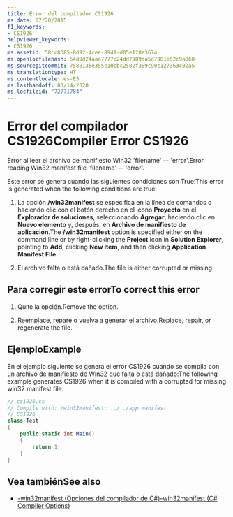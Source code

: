 ```yaml
---
title: Error del compilador CS1926
ms.date: 07/20/2015
f1_keywords:
- CS1926
helpviewer_keywords:
- CS1926
ms.assetid: 58cc8385-8d92-4cee-8941-d05e128e3674
ms.openlocfilehash: 54d9d24aaa7777c24dd7989da5d7981e52c9a060
ms.sourcegitcommit: 7588136e355e10cbc2582f389c90c127363c02a5
ms.translationtype: HT
ms.contentlocale: es-ES
ms.lasthandoff: 03/14/2020
ms.locfileid: "72771784"
---
```

# <a name="compiler-error-cs1926"></a><span data-ttu-id="ccd19-102">Error del compilador CS1926</span><span class="sxs-lookup"><span data-stu-id="ccd19-102">Compiler Error CS1926</span></span>

<span data-ttu-id="ccd19-103">Error al leer el archivo de manifiesto Win32 'filename' -- 'error'.</span><span class="sxs-lookup"><span data-stu-id="ccd19-103">Error reading Win32 manifest file 'filename' -- 'error'.</span></span>  
  
 <span data-ttu-id="ccd19-104">Este error se genera cuando las siguientes condiciones son True:</span><span class="sxs-lookup"><span data-stu-id="ccd19-104">This error is generated when the following conditions are true:</span></span>  
  
1. <span data-ttu-id="ccd19-105">La opción **/win32manifest** se especifica en la línea de comandos o haciendo clic con el botón derecho en el icono **Proyecto** en el **Explorador de soluciones**, seleccionando **Agregar**, haciendo clic en **Nuevo elemento** y, después, en **Archivo de manifiesto de aplicación**.</span><span class="sxs-lookup"><span data-stu-id="ccd19-105">The **/win32manifest** option is specified either on the command line or by right-clicking the **Project** icon in **Solution Explorer**, pointing to **Add**, clicking **New Item**, and then clicking **Application Manifest File**.</span></span>  
  
2. <span data-ttu-id="ccd19-106">El archivo falta o está dañado.</span><span class="sxs-lookup"><span data-stu-id="ccd19-106">The file is either corrupted or missing.</span></span>  
  
## <a name="to-correct-this-error"></a><span data-ttu-id="ccd19-107">Para corregir este error</span><span class="sxs-lookup"><span data-stu-id="ccd19-107">To correct this error</span></span>  
  
1. <span data-ttu-id="ccd19-108">Quite la opción.</span><span class="sxs-lookup"><span data-stu-id="ccd19-108">Remove the option.</span></span>  
  
2. <span data-ttu-id="ccd19-109">Reemplace, repare o vuelva a generar el archivo.</span><span class="sxs-lookup"><span data-stu-id="ccd19-109">Replace, repair, or regenerate the file.</span></span>  
  
## <a name="example"></a><span data-ttu-id="ccd19-110">Ejemplo</span><span class="sxs-lookup"><span data-stu-id="ccd19-110">Example</span></span>

 <span data-ttu-id="ccd19-111">En el ejemplo siguiente se genera el error CS1926 cuando se compila con un archivo de manifiesto de Win32 que falta o está dañado:</span><span class="sxs-lookup"><span data-stu-id="ccd19-111">The following example generates CS1926 when it is compiled with a corrupted for missing win32 manifest file:</span></span>  

```csharp
// cs1926.cs  
// Compile with: /win32manifest: ../../app.manifest  
// CS1926  
class Test  
{  
    public static int Main()  
    {  
        return 1;  
    }  
}
```

## <a name="see-also"></a><span data-ttu-id="ccd19-112">Vea también</span><span class="sxs-lookup"><span data-stu-id="ccd19-112">See also</span></span>

- [<span data-ttu-id="ccd19-113">-win32manifest (Opciones del compilador de C#)</span><span class="sxs-lookup"><span data-stu-id="ccd19-113">-win32manifest (C# Compiler Options)</span></span>](../compiler-options/win32manifest-compiler-option.md)
